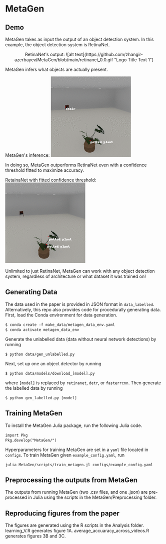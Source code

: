 # MetaGen

## Demo

MetaGen takes as input the output of an object detection system. In this example, the object detection system is RetinaNet.

<p align="center">
RetinaNet's output: ![alt text](https://github.com/zhangir-azerbayev/MetaGen/blob/main/retinanet_0.0.gif "Logo Title Text 1")
</p>

MetaGen infers what objects are actually present.

MetaGen's inference: ![alt text](https://github.com/zhangir-azerbayev/MetaGen/blob/main/MetaGen.gif "Logo Title Text 1")

In doing so, MetaGen outperforms RetinaNet even with a confidence threshold fitted to maximize accuracy.

RetainaNet with fitted confidence threshold: ![alt text](https://github.com/zhangir-azerbayev/MetaGen/blob/main/retinanet_0.14.gif "Logo Title Text 1")

Unlimited to just RetinaNet, MetaGen can work with any object detection system, regardless of architecture or what dataset it was trained on!


## Generating Data

The data used in the paper is provided in JSON format in `data_labelled`. Alternatively, this repo also provides code for procedurally generating data. 
First, load the Conda environment for data generation. 
```
$ conda create -f make_data/metagen_data_env.yaml 
$ conda activate metagen_data_env
```
Generate the unlabelled data (data without neural network detections) by running 
```
$ python data/gen_unlabelled.py
```
Next, set up one an object detector by running
```
$ python data/models/download_[model].py
```
where `[model]` is replaced by `retinanet`, `detr`, or `fasterrcnn`. Then generate the labelled data by running
```
$ python gen_labelled.py [model]
```
## Training MetaGen
To install the MetaGen Julia package, run the following Julia code. 
```
import Pkg
Pkg.develop("MetaGen/")
```
Hyperparameters for training MetaGen are set in a `yaml` file located in `configs`. To train MetaGen given `example_config.yaml`, run
```
julia MetaGen/scripts/train_metagen.jl configs/example_config.yaml
```

## Preprocessing the outputs from MetaGen
The outputs from running MetaGen (two .csv files, and one .json) are pre-processed in Julia using the scripts in the MetaGen/Preprocessing folder.

## Reproducing figures from the paper
The figures are generated using the R scripts in the Analysis folder. learning_V.R generates figure 1A. average_accuaracy_across_videos.R generates figures 3B and 3C.
